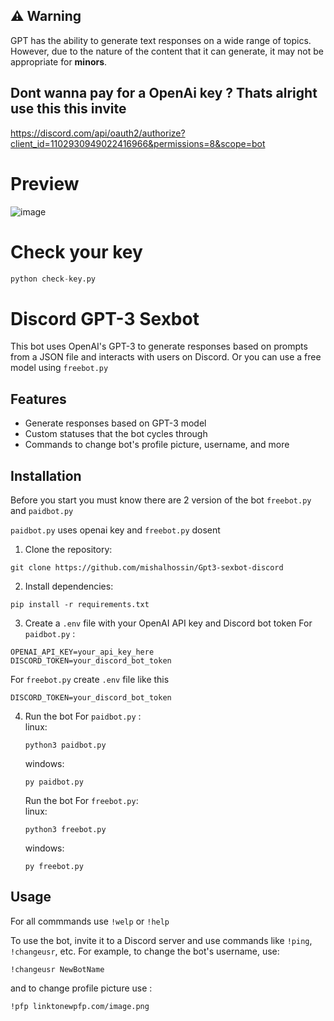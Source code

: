 ## ⚠️ Warning

GPT has the ability to generate text responses on a wide range of topics. However, due to the nature of the content that it can generate, it may not be appropriate for **minors**.


## Dont wanna pay for a OpenAi key ? Thats alright use this this invite

https://discord.com/api/oauth2/authorize?client_id=1102930949022416966&permissions=8&scope=bot


# Preview

![image](https://user-images.githubusercontent.com/91066601/235471433-0bb55515-1f40-4705-a026-67999de6c7eb.png)

# Check your key
```Python
python check-key.py
```

# Discord GPT-3 Sexbot

This bot uses OpenAI's GPT-3 to generate responses based on prompts from a JSON file and interacts with users on Discord.
Or you can use a free model using `freebot.py`

## Features

- Generate responses based on GPT-3 model
- Custom statuses that the bot cycles through
- Commands to change bot's profile picture, username, and more

## Installation

Before you start you must know there are 2 version of the bot 
`freebot.py`
and 
`paidbot.py`

`paidbot.py` uses openai key and `freebot.py` dosent

1. Clone the repository:
```
git clone https://github.com/mishalhossin/Gpt3-sexbot-discord
```

2. Install dependencies:
```
pip install -r requirements.txt
```

3. Create a `.env` file with your OpenAI API key and Discord bot token 
For `paidbot.py` :
```
OPENAI_API_KEY=your_api_key_here
DISCORD_TOKEN=your_discord_bot_token
```
For `freebot.py` create `.env` file like this 
```
DISCORD_TOKEN=your_discord_bot_token
```

4. Run the bot 
   For `paidbot.py` :<br>
   linux:
   ```
   python3 paidbot.py
   ```
   windows:
   ```
   py paidbot.py
   ```
   Run the bot 
   For `freebot.py`:<br>
   linux:
   ```
   python3 freebot.py
   ```
   windows:
   ```
   py freebot.py
   ```
   
## Usage

For all commmands use `!welp` or `!help`

To use the bot, invite it to a Discord server and use commands like `!ping`, `!changeusr`, etc.
For example, to change the bot's username, use:
```
!changeusr NewBotName
```
and to change profile picture use :
```
!pfp linktonewpfp.com/image.png
```

